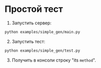 # Простой тест

1. Запустить сервер:

```sh
python examples/simple_gen/main.py
```

2. Запустить тест:

```sh
python examples/simple_gen/test.py
```

3. Получить в консоли строку "its `method`".
